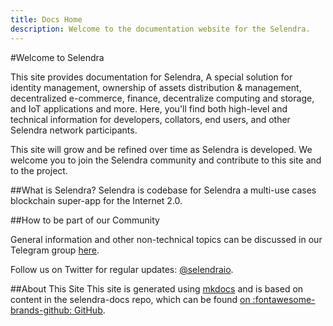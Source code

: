 ```yaml
---
title: Docs Home
description: Welcome to the documentation website for the Selendra.
---
```


#Welcome to Selendra

This site provides documentation for Selendra, A special solution for identity management, ownership of assets distribution & management, decentralized e-commerce, finance, decentralize computing and storage, and IoT applications and more.  Here, you'll find both high-level and technical information for developers, collators, end users, and other Selendra network participants.

This site will grow and be refined over time as Selendra is developed.  We welcome you to join the Selendra community and contribute to this site and to the project.


##What is Selendra? 
Selendra is codebase for Selendra a multi-use cases blockchain super-app for the Internet 2.0.

##How to be part of our Community  

General information and other non-technical topics can be discussed in our Telegram group [here](https://t.me/selendra_sel).

Follow us on Twitter for regular updates: [@selendraio](https://twitter.com/selendraio).


##About This Site
This site is generated using [mkdocs](https://www.mkdocs.org/) and is based on content in the selendra-docs repo, which can be found [on :fontawesome-brands-github: GitHub](https://github.com/selendra/selendra-docs).
